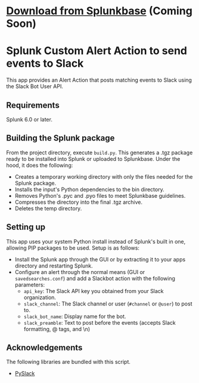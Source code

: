 # [Download from Splunkbase](https://splunkbase.splunk.com/app/3277) (Coming Soon)

# Splunk Custom Alert Action to send events to Slack
This app provides an Alert Action that posts matching events to Slack using the Slack Bot User API.

## Requirements
Splunk 6.0 or later.

## Building the Splunk package
From the project directory, execute `build.py`. This generates a .tgz package ready to be installed into Splunk or uploaded to Splunkbase. Under the hood, it does the following:

* Creates a temporary working directory with only the files needed for the Splunk package.
* Installs the input's Python dependencies to the bin directory.
* Removes Python's .pyc and .pyo files to meet Splunkbase guidelines.
* Compresses the directory into the final .tgz archive.
* Deletes the temp directory.

## Setting up
This app uses your system Python install instead of Splunk's built in one, allowing PIP packages to be used. Setup is as follows:

- Install the Splunk app through the GUI or by extracting it to your apps directory and restarting Splunk.
- Configure an alert through the normal means (GUI or `savedsearches.conf`) and add a Slackbot action with the following parameters:
    - `api_key`: The Slack API key you obtained from your Slack organization.
    - `slack_channel`: The Slack channel or user (`#channel` or `@user`) to post to.
    - `slack_bot_name`: Display name for the bot.
    - `slack_preamble`: Text to post before the events (accepts Slack formatting, @ tags, and \n)

## Acknowledgements
The following libraries are bundled with this script.

- [PySlack](https://pypi.python.org/pypi/pyslack/)
